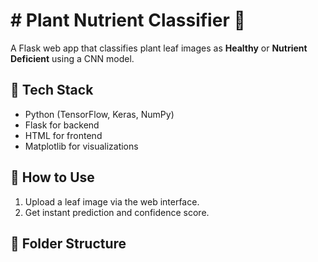 # # Plant Nutrient Classifier 🌿

A Flask web app that classifies plant leaf images as **Healthy** or **Nutrient Deficient** using a CNN model.

## 🔧 Tech Stack
- Python (TensorFlow, Keras, NumPy)
- Flask for backend
- HTML for frontend
- Matplotlib for visualizations

## 🚀 How to Use

1. Upload a leaf image via the web interface.
2. Get instant prediction and confidence score.

## 📁 Folder Structure
